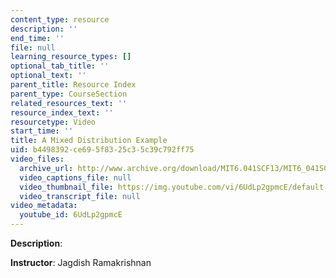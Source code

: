 ```yaml
---
content_type: resource
description: ''
end_time: ''
file: null
learning_resource_types: []
optional_tab_title: ''
optional_text: ''
parent_title: Resource Index
parent_type: CourseSection
related_resources_text: ''
resource_index_text: ''
resourcetype: Video
start_time: ''
title: A Mixed Distribution Example
uid: b4498392-ce69-5f83-25c3-5c39c792ff75
video_files:
  archive_url: http://www.archive.org/download/MIT6.041SCF13/MIT6_041SCF13_Mixed_Distribution_Example_300k.mp4
  video_captions_file: null
  video_thumbnail_file: https://img.youtube.com/vi/6UdLp2gpmcE/default.jpg
  video_transcript_file: null
video_metadata:
  youtube_id: 6UdLp2gpmcE
---
```


**Description**:

**Instructor**: Jagdish Ramakrishnan